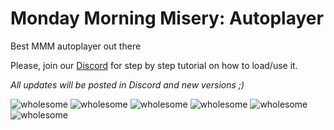 # Monday Morning Misery: Autoplayer 
Best MMM autoplayer out there

Please, join our [Discord](https://discord.gg/tVWz96nUu4) for step by step tutorial on how to load/use it.

*All updates will be posted in Discord and new versions ;)*

![wholesome](https://cdn.discordapp.com/emojis/970597111500505138.webp?size=96&quality=lossless) ![wholesome](https://cdn.discordapp.com/emojis/970597111500505138.webp?size=96&quality=lossless) ![wholesome](https://cdn.discordapp.com/emojis/970597111500505138.webp?size=96&quality=lossless) ![wholesome](https://cdn.discordapp.com/emojis/970597111500505138.webp?size=96&quality=lossless) ![wholesome](https://cdn.discordapp.com/emojis/970597111500505138.webp?size=96&quality=lossless) ![wholesome](https://cdn.discordapp.com/emojis/970597111500505138.webp?size=96&quality=lossless) 

